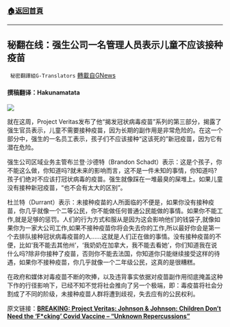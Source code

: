 ###  [:house:返回首頁](https://github.com/ourhimalayas/txt)
---


## 秘翻在线：强生公司一名管理人员表示儿童不应该接种疫苗
` 秘密翻譯組G-Translators` [轉載自GNews](https://gnews.org/zh-hans/1560459/)

#### 撰稿翻译：Hakunamatata

![](https://assets.gnews.org/wp-content/uploads/2021/09/Isadf4564r6h465uki56dsa32dMG_5843.jpg)

就在这周，Project Veritas发布了他“揭发冠状病毒疫苗”系列的第三部分，揭露了强生官员表示，儿童不需要接种疫苗，因为长期的副作用是非常危险的。在这一个部分中，强生的一名员工表示，孩子们不应该接种“这该死的”新冠疫苗，因为它有潜在危险。

强生公司区域业务主管布兰登·沙德特（Brandon Schadt）表示：这是个孩子，你不能这么做，你知道吗?就未来的影响而言，这不是一件未知的事情，你知道吗? 孩子们绝对不应该打冠状病毒的疫苗。强生就像踩在一堆最臭的屎堆上。如果儿童没有接种新冠疫苗，“也不会有太大的区别”。

杜兰特（Durrant）表示：未接种疫苗的人所面临的不便是，如果你没有接种疫苗，你几乎就像一个二等公民，你不能做任何普通公民能做的事情。如果你不能工作,就是足够的惩罚。人们的行为方式和服从是因为这会影响他们的钱袋子,就像如果你为一家大公司工作,如果不接种疫苗你将会失去你的工作,所以最好你会是第一个去排队接种冠状病毒疫苗的人……这就是人们正在做的事情。没有接种疫苗的不便，比如‘我不能去其他州’，‘我奶奶在加拿大，我不能去看她’，你们知道我在说什么吗?除非你接种了疫苗，否则你不能去法国，你知道你只能继续接受这样的待遇，如果你不接种疫苗，你几乎就像一个二年级公民，这真的是很糟糕。

在政府和媒体对毒疫苗不断的吹捧，以及违背事实依据对疫苗副作用彻底掩盖这种下作的行径影响下，已经不知不觉将社会推向了另一个极端，即：毒疫苗将社会分割成了不同的阶级，未接种疫苗人群将遭到歧视，失去应有的公民权利。

原文链接：[**BREAKING: Project Veritas: Johnson & Johnson: Children Don’t Need the ‘F\*cking’ Covid Vaccine – “Unknown Repercussions”**](https://www.thegatewaypundit.com/2021/09/breaking-project-veritas-johnson-johnson-children-dont-need-fcking-covid-vaccine-unknown-repercussions-video/)
